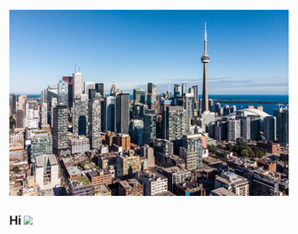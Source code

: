 ![](https://github.com/nomadicafrican/nomadicafrican/blob/master/images/istockphoto-1040643480-170667a.jpeg?raw=true)

## Hi <img src="https://raw.githubusercontent.com/MartinHeinz/MartinHeinz/master/wave.gif" width="30px">

